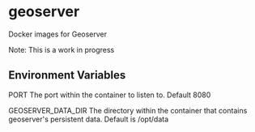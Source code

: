 # geoserver
Docker images for Geoserver

Note: This is a work in progress

## Environment Variables

PORT The port within the container to listen to. Default 8080

GEOSERVER_DATA_DIR The directory within the container that contains geoserver's persistent data. Default is /opt/data

